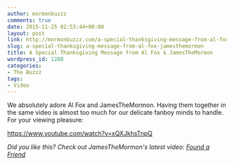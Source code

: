 ```yaml
---
author: mormonbuzzz
comments: true
date: 2015-11-25 02:53:44+00:00
layout: post
link: http://mormonbuzzz.com/a-special-thanksgiving-message-from-al-fox-jamesthemormon/
slug: a-special-thanksgiving-message-from-al-fox-jamesthemormon
title: A Special Thanksgiving Message from Al Fox & JamesTheMormon
wordpress_id: 1288
categories:
- The Buzzz
tags:
- Video
---
```


We absolutely adore Al Fox and JamesTheMormon. Having them together in the same video is almost too much for our delicate fanboy minds to handle. For your viewing pleasure:

https://www.youtube.com/watch?v=xQXJkhsTnpQ

_Did you like this? Check out JamesTheMormon's latest video: [Found a Friend](http://mormonbuzzz.com/lds-rap-this-mormon-is-proving-it-has-a-place/)_


